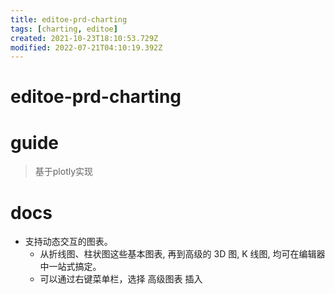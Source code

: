 ```yaml
---
title: editoe-prd-charting
tags: [charting, editoe]
created: 2021-10-23T18:10:53.729Z
modified: 2022-07-21T04:10:19.392Z
---
```


# editoe-prd-charting

# guide

> 基于plotly实现

# docs
- 支持动态交互的图表。
  - 从折线图、柱状图这些基本图表, 再到高级的 3D 图, K 线图, 均可在编辑器中一站式搞定。
  - 可以通过右键菜单栏，选择 高级图表 插入
